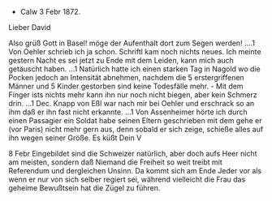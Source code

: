 + Calw 3 Febr 1872.

Lieber David

Also grüß Gott in Basel! möge der Aufenthalt dort zum Segen werden! ....1 Von Oehler schrieb ich ja schon. Schriftl kam noch nichts neues. Ich meinte gestern Nacht es sei jetzt zu Ende mit dem Leiden, kann mich auch getäuscht haben. ...1 Natürlich hatte ich einen starken Tag in Nagold wo die Pocken jedoch an Intensität abnehmen, nachdem die 5 erstergriffenen Männer und 5 Kinder gestorben sind keine Todesfälle mehr. - Mit dem Finger ists nichts mehr kann ihn nur noch nicht biegen, aber kein Schmerz drin. ...1 Dec. Knapp von Eßl war nach mir bei Oehler und erschrack so an ihm daß er ihn fast nicht erkannte. ...1 Von Assenheimer hörte ich durch einen Passagier ein Soldat habe seinen Eltern geschrieben mit dem gehe er (vor Paris) nicht mehr gern aus, denn sobald er sich zeige, schieße alles auf ihn wegen seiner Größe.
 Es küßt Dein V



8 Febr Eingebildet sind die Schweizer natürlich, aber doch aufs Heer nicht am meisten, sondern daß Niemand die Freiheit so weit treibt mit Referendum und dergleichen Unsinn. Da kommt sich am Ende Jeder vor als wenn er nur von sich selber regiert sei, während vielleicht die Frau das geheime Bewußtsein hat die Zügel zu führen.
